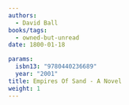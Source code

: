 ```yaml
---
authors:
  - David Ball
books/tags:
  - owned-but-unread
date: 1800-01-18

params:
  isbn13: "9780440236689"
  year: "2001"
title: Empires Of Sand - A Novel
weight: 1
---
```


<!--more-->
